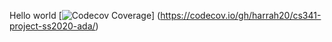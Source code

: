 Hello world
[![Codecov Coverage](https://img.shields.io/codecov/c/github/harrah20/cs341-project-ss2020-ada/codecov.svg?style=flat-square)]
(https://codecov.io/gh/harrah20/cs341-project-ss2020-ada/) 